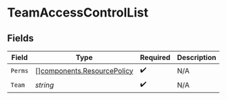 # TeamAccessControlList


## Fields

| Field                                                                    | Type                                                                     | Required                                                                 | Description                                                              |
| ------------------------------------------------------------------------ | ------------------------------------------------------------------------ | ------------------------------------------------------------------------ | ------------------------------------------------------------------------ |
| `Perms`                                                                  | [][components.ResourcePolicy](../../models/components/resourcepolicy.md) | :heavy_check_mark:                                                       | N/A                                                                      |
| `Team`                                                                   | *string*                                                                 | :heavy_check_mark:                                                       | N/A                                                                      |